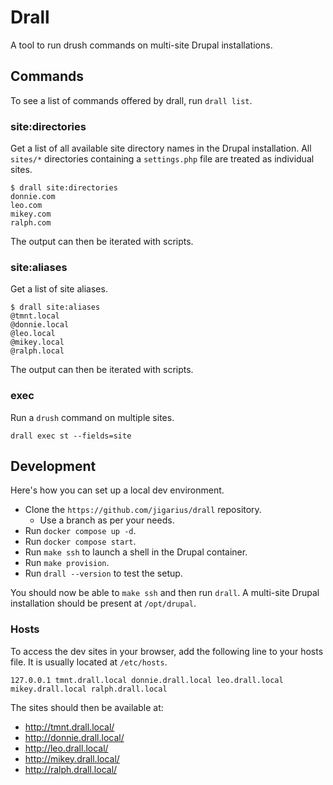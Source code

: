 # Drall

A tool to run drush commands on multi-site Drupal installations.

## Commands

To see a list of commands offered by drall, run `drall list`.

### site:directories

Get a list of all available site directory names in the Drupal installation.
All `sites/*` directories containing a `settings.php` file are treated as
individual sites.

```
$ drall site:directories
donnie.com
leo.com
mikey.com
ralph.com
```

The output can then be iterated with scripts.

### site:aliases

Get a list of site aliases.

```
$ drall site:aliases
@tmnt.local
@donnie.local
@leo.local
@mikey.local
@ralph.local
```

The output can then be iterated with scripts.

### exec

Run a `drush` command on multiple sites.

```
drall exec st --fields=site
```

## Development

Here's how you can set up a local dev environment.

- Clone the `https://github.com/jigarius/drall` repository.
  - Use a branch as per your needs.
- Run `docker compose up -d`.
- Run `docker compose start`.
- Run `make ssh` to launch a shell in the Drupal container.
- Run `make provision`.
- Run `drall --version` to test the setup.

You should now be able to `make ssh` and then run `drall`. A multi-site
Drupal installation should be present at `/opt/drupal`.

### Hosts

To access the dev sites in your browser, add the following line to your hosts
file. It is usually located at `/etc/hosts`.

```
127.0.0.1 tmnt.drall.local donnie.drall.local leo.drall.local mikey.drall.local ralph.drall.local
```

The sites should then be available at:
- http://tmnt.drall.local/
- http://donnie.drall.local/
- http://leo.drall.local/
- http://mikey.drall.local/
- http://ralph.drall.local/
